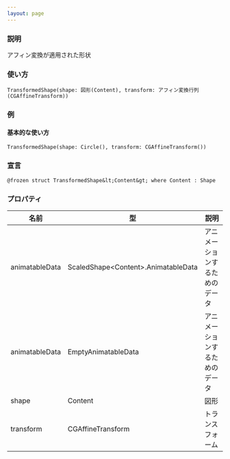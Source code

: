 ```yaml
---
layout: page
---
```


### 説明

アフィン変換が適用された形状

### 使い方

    TransformedShape(shape: 図形(Content), transform: アフィン変換行列(CGAffineTransform))

### 例

#### 基本的な使い方

    TransformedShape(shape: Circle(), transform: CGAffineTransform())

### 宣言

    @frozen struct TransformedShape&lt;Content&gt; where Content : Shape

### プロパティ

| 名前             | 型                                   | 説明              |
| -------------- | ----------------------------------- | --------------- |
| animatableData | ScaledShape&lt;Content&gt;.AnimatableData | アニメーションするためのデータ |
| animatableData | EmptyAnimatableData                 | アニメーションするためのデータ |
| shape          | Content                             | 図形              |
| transform      | CGAffineTransform                   | トランスフォーム        |
